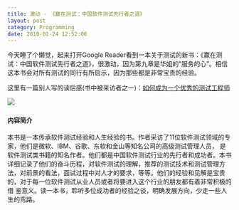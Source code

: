 ```yaml
---
title: 激动 - 《赢在测试：中国软件测试先行者之道》
layout: post
category: Programming
date: 2010-01-24 12:52:00
---
```


今天睡了个懒觉，起来打开Google Reader看到一本关于测试的新书：《赢在测试：中国软件测试先行者之道》，很激动，因为第九章是华姐的&#8220;服务的心&#8221;。相信这本书会对所有测试的同行有所启示，因为那些都是非常宝贵的经验。

这里有一篇别人写的读后感(书中被采访者之一)：[如何成为一个优秀的测试工程师](http://blog.csdn.net/KerryZhu/archive/2010/01/24/5250504.aspx "如何成为一个优秀的测试工程师") 
  
[![](http://images.china-pub.com/ebook195001-200000/196251/zcover.jpg)](http://www.china-pub.com/196251)&nbsp;

#### 内容简介

本书是一本传承软件测试经验和人生经验的书。作者采访了11位软件测试领域的专家，他们是微软、IBM、谷歌、东软和金山等知名公司的高级测试管理人员， 是软件测试类书籍的知名作者。他们都是中国软件测试行业的先行者和成功者。本书详细记录了他们的奋斗历程，对软件测试的理解，推荐的测试技术和测试管理方 法，对前景的看法，面试过程中对人才的要求，等等。他们的经验和见解是宝贵的，对于每一位软件测试从业人员或者将要进入这个行业的朋友都有着非常积极的借 鉴意义。读一本书，聆听多位成功者的经验之谈，明确发展方向，少走一些人生的弯路。

&nbsp;
